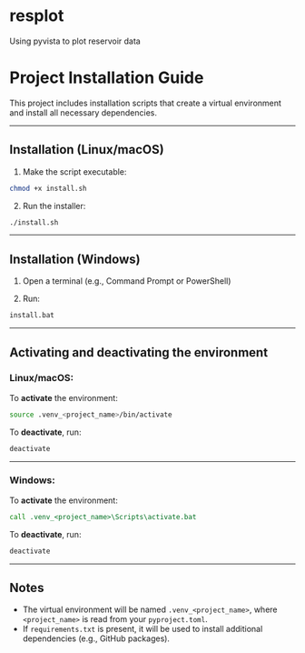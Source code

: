 # resplot
Using pyvista to plot reservoir data

# Project Installation Guide

This project includes installation scripts that create a virtual environment and install all necessary dependencies.

---

## Installation (Linux/macOS)

1. Make the script executable:
```bash
chmod +x install.sh
```

2. Run the installer:
```bash
./install.sh
```

---

## Installation (Windows)

1. Open a terminal (e.g., Command Prompt or PowerShell)

2. Run:
```bat
install.bat
```

---

## Activating and deactivating the environment

### Linux/macOS:

To **activate** the environment:
```bash
source .venv_<project_name>/bin/activate
```

To **deactivate**, run:
```bash
deactivate
```

---

### Windows:

To **activate** the environment:
```bat
call .venv_<project_name>\Scripts\activate.bat
```

To **deactivate**, run:
```bat
deactivate
```

---

## Notes

- The virtual environment will be named `.venv_<project_name>`, where `<project_name>` is read from your `pyproject.toml`.
- If `requirements.txt` is present, it will be used to install additional dependencies (e.g., GitHub packages).

